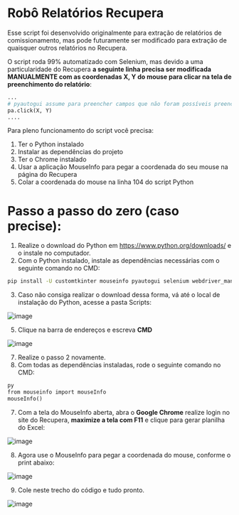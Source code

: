 # Robô Relatórios Recupera

Esse script foi desenvolvido originalmente para extração de relatórios de comissionamento, mas pode futuramente ser modificado para extração de quaisquer outros relatórios no Recupera.

O script roda 99% automatizado com Selenium, mas devido a uma particularidade do Recupera **a seguinte linha precisa ser modificada MANUALMENTE com as coordenadas X, Y do mouse para clicar na tela de preenchimento do relatório**:

~~~python
...
# pyautogui assume para preencher campos que não foram possíveis preencher com selenium
pa.click(X, Y)
....
~~~

Para pleno funcionamento do script você precisa:
1. Ter o Python instalado
2. Instalar as dependências do projeto
3. Ter o Chrome instalado
4. Usar a aplicação MouseInfo para pegar a coordenada do seu mouse na página do Recupera
5. Colar a coordenada do mouse na linha 104 do script Python

# Passo a passo do zero (caso precise):
1. Realize o download do Python em https://www.python.org/downloads/ e o instale no computador.
2. Com o Python instalado, instale as dependências necessárias com o seguinte comando no CMD:
~~~cmd
pip install -U customtkinter mouseinfo pyautogui selenium webdriver_manager
~~~
3. Caso não consiga realizar o download dessa forma, vá até o local de instalação do Python, acesse a pasta Scripts:
   
![image](https://github.com/Cauamattosprj/automacao-recupera-cobrart/assets/71733712/430eba82-cdb8-4e6e-828c-bccd4d54fe04)

5. Clique na barra de endereços e escreva **CMD**
   
![image](https://github.com/Cauamattosprj/automacao-recupera-cobrart/assets/71733712/1e7f37ec-174d-4454-bd2d-46da3725b412)

7. Realize o passo 2 novamente.
8. Com todas as dependências instaladas, rode o seguinte comando no CMD:
~~~cmd
py
from mouseinfo import mouseInfo
mouseInfo()
~~~
7. Com a tela do MouseInfo aberta, abra o **Google Chrome** realize login no site do Recupera, **maximize a tela com F11** e clique para gerar planilha do Excel:
   
![image](https://github.com/Cauamattosprj/automacao-recupera-cobrart/assets/71733712/20e6188e-7e25-402e-81cc-54d30596a6dd)

8. Agora use o MouseInfo para pegar a coordenada do mouse, conforme o print abaixo:

![image](https://github.com/Cauamattosprj/automacao-recupera-cobrart/assets/71733712/280e9f4a-b8eb-4535-8cf5-1761eacb261d)

9. Cole neste trecho do código e tudo pronto.

![image](https://github.com/Cauamattosprj/automacao-recupera-cobrart/assets/71733712/97e560ee-7d88-4a64-a9e5-ce420483cc1c)
